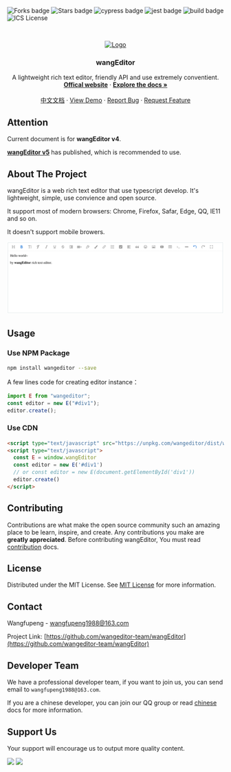 <!-- Badge -->
![Forks badge](https://img.shields.io/badge/Forks-2.4k-green)
![Stars badge](https://img.shields.io/badge/stars-10.8K-brightgreen)
![cypress badge](https://img.shields.io/badge/E2E-Cypress-brightgreen)
![jest badge](https://img.shields.io/badge/unit%20test-jest-yellowgreen)
![build badge](https://github.com/wangeditor-team/wangEditor/workflows/build/badge.svg)
![ICS License](https://img.shields.io/badge/License-ISC-blue)

<!-- PROJECT LOGO -->
<br />
<p align="center">
  <a href="http://www.wangeditor.com/">
    <img src="http://www.wangeditor.com/imgs/logo.jpeg" alt="Logo" width="80" height="80">
  </a>

  <h3 align="center">wangEditor</h3>

  <p align="center">
    A lightweight rich text editor, friendly API and use extremely conventient.
    <br />
    <a href="http://www.wangeditor.com"><strong>Offical website</strong></a>
    ·
    <a href="https://www.wangeditor.com/v4-en/"><strong>Explore the docs »</strong></a>
    <br />
    <br />
    <a href="https://www.wangeditor.com/v4/">中文文档</a>
    ·
    <a href="https://codepen.io/collection/DNmPQV">View Demo</a>
    ·
    <a href="https://github.com/wangeditor-team/wangEditor/issues/new?template=bug.md">Report Bug</a>
    ·
    <a href="https://github.com/wangeditor-team/wangEditor/issues/new?template=feature.md">Request Feature</a>
  </p>
</p>

## Attention

Current document is for **wangEditor v4**.

**[wangEditor v5](https://www.wangeditor.com/)** has published, which is recommended to use.

<!-- ABOUT THE PROJECT -->
## About The Project

wangEditor is a web rich text editor that use typescript develop. It's lightweight, simple, use convience and open source.

It support most of modern browsers: Chrome, Firefox, Safar, Edge, QQ, IE11 and so on.

It doesn't support mobile browers.

![Product Name Screen Shot](./images/demo.png)

## Usage

### Use NPM Package
```sh
npm install wangeditor --save
``` 
A few lines code for creating editor instance：

```js
import E from "wangeditor";
const editor = new E("#div1");
editor.create();
```

### Use CDN
```html
<script type="text/javascript" src="https://unpkg.com/wangeditor/dist/wangEditor.min.js"></script>
<script type="text/javascript">
  const E = window.wangEditor
  const editor = new E('#div1')
  // or const editor = new E(document.getElementById('div1'))
  editor.create()
</script>
```

<!-- CONTRIBUTING -->
## Contributing

Contributions are what make the open source community such an amazing place to be learn, inspire, and create. Any contributions you make are **greatly appreciated**. Before contributing wangEditor, You must read [contribution](./docs/contribution.md) docs.

<!-- LICENSE -->
## License

Distributed under the MIT License. See [MIT License](https://en.wikipedia.org/wiki/MIT_license) for more information.

<!-- CONTACT -->
## Contact

Wangfupeng - wangfupeng1988@163.com

Project Link: [https://github.com/wangeditor-team/wangEditor](https://github.com/wangeditor-team/wangEditor)

## Developer Team
We have a professional developer team, if you want to join us, you can send email to `wangfupeng1988@163.com`.

If you are a chinese developer, you can join our QQ group or read [chinese](./README-zh-cn.md) docs for more information.

## Support Us

Your support will encourage us to output more quality content.

![](https://raw.githubusercontent.com/wangeditor-team/wangEditor/docs-en-lang/docs/imgs/ali-pay.jpeg)
![](https://raw.githubusercontent.com/wangeditor-team/wangEditor/docs-en-lang/docs/imgs/wechat-pay.jpeg)
